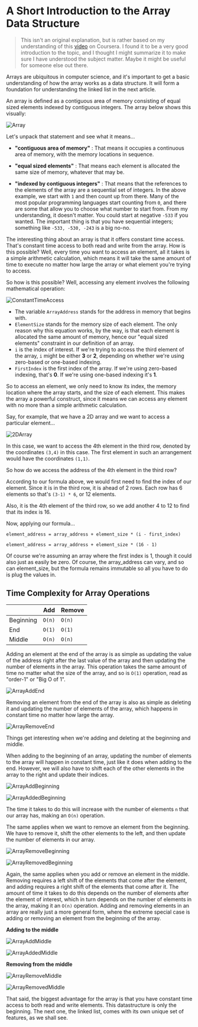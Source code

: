 # A Short Introduction to the Array Data Structure

> This isn't an original explanation, but is rather based on my understanding of this [video](https://www.coursera.org/lecture/data-structures/arrays-OsBSF) on Coursera. I found it to be a very good introduction to the topic, and I thought I might summarize it to make sure I have understood the subject matter. Maybe it might be useful for someone else out there.


Arrays are ubiquitous in computer science, and it's important to get a basic understanding of how the array works as a data structure. It will form a foundation for understanding the linked list in the next article.

An array is defined as a contiguous area of memory consisting of equal sized elements indexed by contiguous integers. The array below shows this visually:

![Array](ArrayVisualization1.svg)

Let's unpack that statement and see what it means...

- **"contiguous area of memory"** : That means it occupies a continuous area of memory, with the memory locations in sequence.

- **"equal sized elements"** : That means each element is allocated the same size of memory, whatever that may be.

- **"indexed by contiguous integers"** : That means that the references to the elements of the array are a sequential set of integers. In the above example, we start with `1` and then count up from there. Many of the most popular programming languages start counting from `0`, and there are some that allow you to choose what number to start from. From my understanding, it doesn't matter. You could start at negative `-533` if you wanted. The important thing is that you have sequential integers; something like `-533, -530, -243` is a big no-no.


The interesting thing about an array is that it offers constant time access. That's constant time access to both read and write from the array. How is this possible? Well, every time you want to access an element, all it takes is a simple arithmetic calculation, which means it will take the same amount of time to execute no matter how large the array or what element you're trying to access. 

So how is this possible? Well, accessing any element involves the following mathematical operation:

![ConstantTimeAccess](ConstantTimeAccess.svg)


- The variable `ArrayAddress` stands for the address in memory that begins with.
- `ElementSize` stands for the memory size of each element. The only reason why this equation works, by the way, is that each element is allocated the same amount of memory, hence our "equal sized elements" constraint in our definition of an array.
- `i` is the index of interest. If we're trying to access the third element of the array, `i` might be either **3** or **2**, depending on whether we're using zero-based or one-based indexing.
- `FirstIndex` is the first index of the array. If we're using zero-based indexing, that's **0**. If we're using one-based indexing it's **1**.

So to access an element, we only need to know its index, the memory location where the array starts, and the size of each element. This makes the array a powerful construct, since it means we can access any element with no more than a simple arithmetic calculation.

Say, for example, that we have a 2D array and we want to access a particular element...

![2DArray](2DArray.svg)

In this case, we want to access the 4th element in the third row, denoted by the coordinates `(3,4)` in this case. The first element in such an arrangement would have the coordinates `(1,1)`.

So how do we access the address of the 4th element in the third row?

According to our formula above, we would first need to find the index of our element. Since it is in the third row, it is ahead of 2 rows. Each row has 6 elements so that's `(3-1) * 6`, or 12 elements.

Also, it is the 4th element of the third row, so we add another 4 to 12 to find that its index is 16.

Now, applying our formula...

```
element_address = array_address + element_size * (i - first_index)

element_address = array_address + element_size * (16 - 1)

```

Of course we're assuming an array where the first index is 1, though it could also just as easily be zero. Of course, the array_address can vary, and so can element_size, but the formula remains immutable so all you have to do is plug the values in.


## Time Complexity for Array Operations

|   | **Add** | **Remove** |
|---|---------|  ----------|
| Beginning | `O(n)` | `O(n)` |
| End | `O(1)` | `O(1)` |
| Middle | `O(n)` | `O(n)` |

Adding an element at the end of the array is as simple as updating the value of the address right after the last value of the array and then updating the number of elements in the array. This operation takes the same amount of time no matter what the size of the array, and so is `O(1)` operation, read as "order-1" or "Big O of 1".

![ArrayAddEnd](ArrayAddEnd.svg)

Removing an element from the end of the array is also as simple as deleting it and updating the number of elements of the array, which happens in constant time no matter how large the array.

![ArrayRemoveEnd](ArrayRemoveEnd.svg)

Things get interesting when we're adding and deleting at the beginning and middle.

When adding to the beginning of an array, updating the number of elements to the array will happen in constant time, just like it does when adding to the end. However, we will also have to shift each of the other elements in the array to the right and update their indices. 

![ArrayAddBeginning](ArrayAddBeginning.svg)

![ArrayAddedBeginning](ArrayAddedBeginning.svg)

The time it takes to do this will increase with the number of elements `n` that our array has, making an `O(n)` operation.

The same applies when we want to remove an element from the beginning. We have to remove it, shift the other elements to the left, and then update the number of elements in our array.

![ArrayRemoveBeginning](ArrayRemoveBeginning.svg)

![ArrayRemovedBeginning](ArrayRemovedBeginning.svg)


Again, the same applies when you add or remove an element in the middle. Removing requires a left shift of the elements that come after the element, and adding requires a right shift of the elements that come after it. The amount of time it takes to do this depends on the number of elements after the element of interest, which in turn depends on the number of elements in the array, making it an `O(n)` operation. Adding and removing elements in an array are really just a more general form, where the extreme special case is adding or removing an element from the beginning of the array.


**Adding to the middle**

![ArrayAddMiddle](ArrayAddMiddle.svg)


![ArrayAddedMiddle](ArrayAddedMiddle.svg)

**Removing from the middle**


![ArrayRemoveMiddle](ArrayRemoveMiddle.svg)



![ArrayRemovedMiddle](ArrayRemovedMiddle.svg)


That said, the biggest advantage for the array is that you have constant time access to both read and write elements. This datastructure is only the beginning. The next one, the linked list, comes with its own unique set of features, as we shall see.

